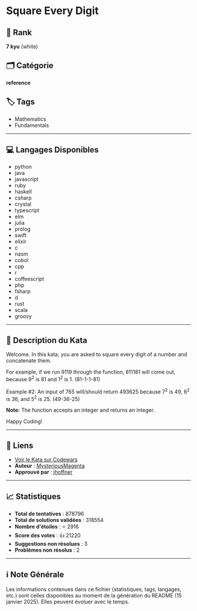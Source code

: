 # Square Every Digit

## 🏅 Rank
**7 kyu** (white)

## 🗂️ Catégorie
**reference**

## 🏷️ Tags
- Mathematics
- Fundamentals

---

## 💻 Langages Disponibles
- python
- java
- javascript
- ruby
- haskell
- csharp
- crystal
- typescript
- elm
- julia
- prolog
- swift
- elixir
- c
- nasm
- cobol
- cpp
- r
- coffeescript
- php
- fsharp
- d
- rust
- scala
- groovy

---

## 📜 Description du Kata

Welcome. In this kata, you are asked to square every digit of a number and concatenate them.

For example, if we run 9119 through the function, 811181 will come out, because 9<sup>2</sup> is 81 and 1<sup>2</sup> is 1. (81-1-1-81)

Example #2: An input of 765 will/should return 493625 because 7<sup>2</sup> is 49, 6<sup>2</sup> is 36, and 5<sup>2</sup> is 25. (49-36-25)

**Note:** The function accepts an integer and returns an integer.

Happy Coding!


---

## 🔗 Liens
- [Voir le Kata sur Codewars](https://www.codewars.com/kata/546e2562b03326a88e000020)
- **Auteur** : [MysteriousMagenta](https://www.codewars.com/users/MysteriousMagenta)
- **Approuvé par** : [jhoffner](https://www.codewars.com/users/jhoffner)

---

## 📈 Statistiques
- **Total de tentatives** : 878796
- **Total de solutions validées** : 318554
- **Nombre d'étoiles** : ⭐ 2916
- **Score des votes** : 👍 21220
- **Suggestions non résolues** : 3
- **Problèmes non résolus** : 2

---

## ℹ️ Note Générale
Les informations contenues dans ce fichier (statistiques, tags, langages, etc.) sont celles disponibles au moment de la génération du README (15 janvier 2025). Elles peuvent évoluer avec le temps.
